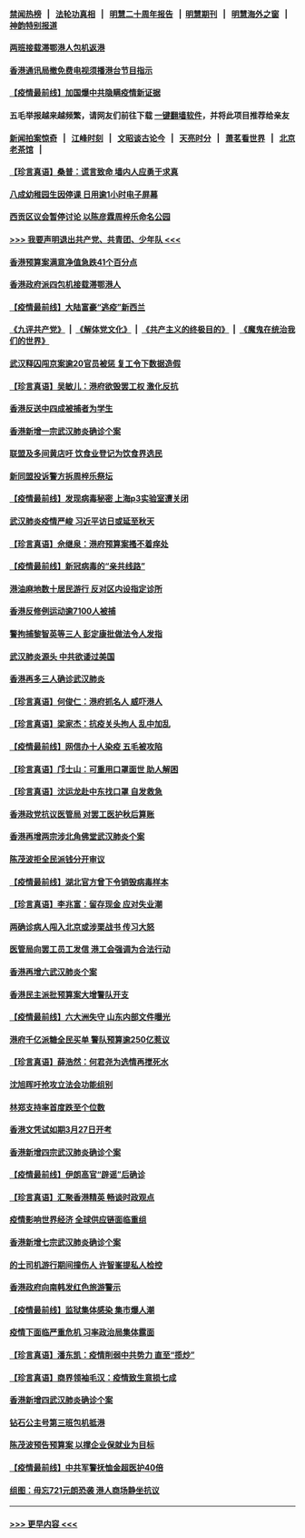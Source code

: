 #### [禁闻热榜](热点新闻.md?=0)  &nbsp;&nbsp;|&nbsp;&nbsp; [法轮功真相](https://github.com/gfw-breaker/truth/blob/master/README.md?=0) &nbsp;&nbsp;|&nbsp;&nbsp; [明慧二十周年报告](https://github.com/gfw-breaker/mh-reports/blob/master/README.md?=0) &nbsp;&nbsp;|&nbsp;&nbsp;[明慧期刊](https://github.com/gfw-breaker/mh-qikan) &nbsp;&nbsp;|&nbsp;&nbsp; [明慧海外之窗](https://github.com/gfw-breaker/mh-news/blob/master/README.md?=0) &nbsp;&nbsp;|&nbsp;&nbsp; [神韵特别报道](https://github.com/gfw-breaker/mh-news/blob/master/shenyun.md?=0)
#### [两班接载滞鄂港人包机返港](../pages/nsc415/n11915855.md?t=03051931) 
#### [香港通讯局撤免费电视须播港台节目指示](../pages/nsc415/n11915831.md?t=03051931) 
#### [【疫情最前线】加国爆中共隐瞒疫情新证据](../pages/nsc415/n11915482.md?t=03051931) 
#### 五毛举报越来越频繁，请网友们前往下载 [一键翻墙软件](https://github.com/gfw-breaker/ssr-accounts)，并将此项目推荐给亲友
#### [新闻拍案惊奇](https://github.com/gfw-breaker/banned-news/blob/master/pages/link4.md) &nbsp;&nbsp;|&nbsp;&nbsp; [江峰时刻](https://github.com/gfw-breaker/banned-news/blob/master/pages/link4.md) &nbsp;&nbsp;|&nbsp;&nbsp; [文昭谈古论今](https://github.com/gfw-breaker/banned-news/blob/master/pages/link4.md) &nbsp;&nbsp;|&nbsp;&nbsp; [天亮时分](https://github.com/gfw-breaker/banned-news/blob/master/pages/link4.md) &nbsp;&nbsp;|&nbsp;&nbsp; [萧茗看世界](https://github.com/gfw-breaker/banned-news/blob/master/pages/link4.md) &nbsp;&nbsp;|&nbsp;&nbsp; [北京老茶馆](https://github.com/gfw-breaker/banned-news/blob/master/pages/link4.md) &nbsp;&nbsp;|&nbsp;&nbsp; 
#### [【珍言真语】桑普：谎言致命 墙内人应勇于求真](../pages/nsc415/n11915169.md?t=03051931) 
#### [八成幼稚园生因停课 日用逾1小时电子屏幕](../pages/nsc415/n11913263.md?t=03051931) 
#### [西贡区议会暂停讨论 以陈彦霖周梓乐命名公园](../pages/nsc415/n11913248.md?t=03051931) 
#### [>>> 我要声明退出共产党、共青团、少年队 <<<](https://github.com/begood0513/goodnews/blob/master/quit/letter.md) 
#### [香港预算案满意净值急跌41个百分点](../pages/nsc415/n11913236.md?t=03051931) 
#### [香港政府派四包机接载滞鄂港人](../pages/nsc415/n11913211.md?t=03051931) 
#### [【疫情最前线】大陆富豪“逃疫”新西兰](../pages/nsc415/n11913160.md?t=03051931) 
#### [《九评共产党》](https://github.com/begood0513/9ping.md/blob/master/README.md) &nbsp;|&nbsp; [《解体党文化》](../../../../jtdwh.md/blob/master/README.md)  &nbsp;|&nbsp; [《共产主义的终极目的》](../../../../gczydzjmd.md/blob/master/README.md) &nbsp;|&nbsp; [《魔鬼在统治我们的世界》](../../../../mgztzwmdsj.md/blob/master/README.md) 
#### [武汉释囚闯京案逾20官员被惩 复工令下数据造假](../pages/nsc415/n11912743.md?t=03051931) 
#### [【珍言真语】吴敏儿：港府欲毁罢工权 激化反抗](../pages/nsc415/n11912457.md?t=03051931) 
#### [香港反送中四成被捕者为学生](../pages/nsc415/n11910730.md?t=03051931) 
#### [香港新增一宗武汉肺炎确诊个案](../pages/nsc415/n11910724.md?t=03051931) 
#### [联盟及多间黄店吁 饮食业登记为饮食界选民](../pages/nsc415/n11910718.md?t=03051931) 
#### [新同盟投诉警方拆周梓乐祭坛](../pages/nsc415/n11910707.md?t=03051931) 
#### [【疫情最前线】发现病毒秘密 上海p3实验室遭关闭](../pages/nsc415/n11910640.md?t=03051931) 
#### [武汉肺炎疫情严峻 习近平访日或延至秋天](../pages/nsc415/n11910570.md?t=03051931) 
#### [【珍言真语】佘继泉：港府预算案搔不着痒处](../pages/nsc415/n11910011.md?t=03051931) 
#### [【疫情最前线】新冠病毒的“亲共线路”](../pages/nsc415/n11907734.md?t=03051931) 
#### [港油麻地数十居民游行 反对区内设指定诊所](../pages/nsc415/n11907900.md?t=03051931) 
#### [香港反修例运动逾7100人被捕](../pages/nsc415/n11907922.md?t=03051931) 
#### [警拘捕黎智英等三人 彭定康批做法令人发指](../pages/nsc415/n11907905.md?t=03051931) 
#### [武汉肺炎源头 中共欲诿过美国](../pages/nsc415/n11907665.md?t=03051931) 
#### [香港再多三人确诊武汉肺炎](../pages/nsc415/n11907846.md?t=03051931) 
#### [【珍言真语】何俊仁：港府抓名人 威吓港人](../pages/nsc415/n11907561.md?t=03051931) 
#### [【珍言真语】梁家杰：抗疫关头拘人 乱中加乱](../pages/nsc415/n11907444.md?t=03051931) 
#### [【疫情最前线】网信办十人染疫 五毛被攻陷](../pages/nsc415/n11903757.md?t=03051931) 
#### [【珍言真语】邝士山：可重用口罩面世 助人解困](../pages/nsc415/n11903875.md?t=03051931) 
#### [【珍言真语】沈运龙赴中东找口罩 自发救急](../pages/nsc415/n11903291.md?t=03051931) 
#### [香港政党抗议医管局 对罢工医护秋后算账](../pages/nsc415/n11901746.md?t=03051931) 
#### [香港再增两宗涉北角佛堂武汉肺炎个案](../pages/nsc415/n11901737.md?t=03051931) 
#### [陈茂波拒全民派钱分开审议](../pages/nsc415/n11901672.md?t=03051931) 
#### [【疫情最前线】湖北官方曾下令销毁病毒样本](../pages/nsc415/n11901518.md?t=03051931) 
#### [【珍言真语】李兆富：留存现金 应对失业潮](../pages/nsc415/n11901448.md?t=03051931) 
#### [两确诊病人闯入北京或涉栗战书 传习大怒](../pages/nsc415/n11901180.md?t=03051931) 
#### [医管局向罢工员工发信 港工会强调为合法行动](../pages/nsc415/n11898870.md?t=03051931) 
#### [香港再增六武汉肺炎个案](../pages/nsc415/n11898843.md?t=03051931) 
#### [香港民主派批预算案大增警队开支](../pages/nsc415/n11898813.md?t=03051931) 
#### [【疫情最前线】六大洲失守 山东内部文件曝光](../pages/nsc415/n11898455.md?t=03051931) 
#### [港府千亿派糖全民买单 警队预算逾250亿惹议](../pages/nsc415/n11898608.md?t=03051931) 
#### [【珍言真语】薛浩然：何君尧为选情再搅死水](../pages/nsc415/n11898269.md?t=03051931) 
#### [沈旭晖吁抢攻立法会功能组别](../pages/nsc415/n11896084.md?t=03051931) 
#### [林郑支持率首度跌至个位数](../pages/nsc415/n11896058.md?t=03051931) 
#### [香港文凭试如期3月27日开考](../pages/nsc415/n11896055.md?t=03051931) 
#### [香港新增四宗武汉肺炎确诊个案](../pages/nsc415/n11896040.md?t=03051931) 
#### [【疫情最前线】伊朗高官“辟谣”后确诊](../pages/nsc415/n11895902.md?t=03051931) 
#### [【珍言真语】汇聚香港精英 畅谈时政观点](../pages/nsc415/n11895733.md?t=03051931) 
#### [疫情影响世界经济 全球供应链面临重组](../pages/nsc415/n11895634.md?t=03051931) 
#### [香港新增七宗武汉肺炎确诊个案](../pages/nsc415/n11893498.md?t=03051931) 
#### [的士司机游行期间撞伤人 许智峯提私人检控](../pages/nsc415/n11893483.md?t=03051931) 
#### [香港政府向南韩发红色旅游警示](../pages/nsc415/n11893398.md?t=03051931) 
#### [【疫情最前线】监狱集体感染 集市爆人潮](../pages/nsc415/n11893181.md?t=03051931) 
#### [疫情下面临严重危机  习率政治局集体露面](../pages/nsc415/n11893305.md?t=03051931) 
#### [【珍言真语】潘东凯：疫情削弱中共势力 直至“揽炒”](../pages/nsc415/n11892866.md?t=03051931) 
#### [【珍言真语】商界领袖毛汉：疫情致生意损七成](../pages/nsc415/n11890348.md?t=03051931) 
#### [香港新增四武汉肺炎确诊个案](../pages/nsc415/n11890610.md?t=03051931) 
#### [钻石公主号第三班包机抵港](../pages/nsc415/n11890645.md?t=03051931) 
#### [陈茂波预告预算案 以撑企业保就业为目标](../pages/nsc415/n11890574.md?t=03051931) 
#### [【疫情最前线】中共军警抚恤金超医护40倍](../pages/nsc415/n11890458.md?t=03051931) 
#### [组图：毋忘721元朗恐袭 港人商场静坐抗议](../pages/nsc415/n11876882.md?t=03051931) 

----
#### [ >>> 更早内容 <<< ](../indexes/nsc415-earlier.md)
